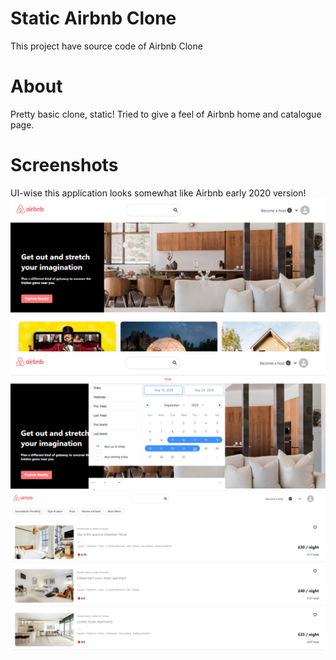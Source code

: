 # Static Airbnb Clone

This project have source code of Airbnb Clone

# About

Pretty basic clone, static!
Tried to give a feel of Airbnb home and catalogue page.

# Screenshots

UI-wise this application looks somewhat like Airbnb early 2020 version!
![homepage](screenshot/Homepage.png)
![resultpage](screenshot/search.png)
![datepicker](screenshot/Result.png)
